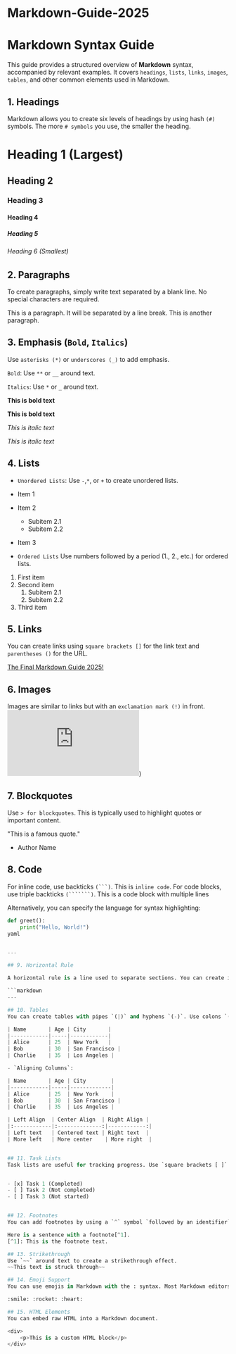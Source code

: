 # Markdown-Guide-2025


# Markdown Syntax Guide
This guide provides a structured overview of **Markdown** syntax, accompanied by relevant examples. It covers `headings`, `lists`, `links`, `images`, `tables`, and other common elements used in Markdown.

## 1. Headings
Markdown allows you to create six levels of headings by using hash `(#)` symbols. The more `# symbols` you use, the smaller the heading.

# Heading 1 (Largest)
## Heading 2
### Heading 3
#### Heading 4
##### Heading 5
###### Heading 6 (Smallest)

## 2. Paragraphs
To create paragraphs, simply write text separated by a blank line. No special characters are required.

This is a paragraph. It will be separated by a line break.
This is another paragraph.

## 3. Emphasis (`Bold`, `Italics`)
Use `asterisks (*)` or `underscores (_)` to add emphasis.

`Bold`: Use `**` or `__` around text.

`Italics`: Use `*` or `_` around text.

**This is bold text**

__This is bold text__

*This is italic text*

_This is italic text_


## 4. Lists

- `Unordered Lists`: Use `-`,`*`, or `+` to create unordered lists.

- Item 1
- Item 2
  - Subitem 2.1
  - Subitem 2.2
- Item 3

- `Ordered Lists`
Use numbers followed by a period (1., 2., etc.) for ordered lists.

1. First item
2. Second item
   1. Subitem 2.1
   2. Subitem 2.2
3. Third item

## 5. Links
You can create links using `square brackets []` for the link text and `parentheses ()` for the URL.

[The Final Markdown Guide 2025!]((https://github.com/amoreiraj/Markdown-Guide-2025/edit/main/README.md)m)

## 6. Images
Images are similar to links but with an `exclamation mark (!)` in front.
![Markdown Guide 2025](https://github.com/amoreiraj/Markdown-Guide-2025/edit/main/README.md))

## 7. Blockquotes
Use `> for blockquotes`. This is typically used to highlight quotes or important content.

 "This is a famous quote."
 - Author Name


## 8. Code
For inline code, use backticks `(```)`.
This is `inline code`.
For code blocks, use triple backticks `(```````)`.
This is a code block
with multiple lines

Alternatively, you can specify the language for syntax highlighting:

```python
def greet():
    print("Hello, World!")
yaml


---

## 9. Horizontal Rule

A horizontal rule is a line used to separate sections. You can create it with `three hyphens (`---`)`, `asterisks (`***`)`, or `underscores (`___`)`.

```markdown
---

## 10. Tables
You can create tables with pipes `(|)` and hyphens `(-)`. Use colons `(:)` to align columns.

| Name       | Age | City       |
|------------|-----|------------|
| Alice      | 25  | New York   |
| Bob        | 30  | San Francisco |
| Charlie    | 35  | Los Angeles |

- `Aligning Columns`:

| Name       | Age | City        |
|------------|-----|-------------|
| Alice      | 25  | New York    |
| Bob        | 30  | San Francisco |
| Charlie    | 35  | Los Angeles |

| Left Align  | Center Align  | Right Align |
|:------------|:--------------:|------------:|
| Left text   | Centered text | Right text  |
| More left   | More center    | More right  |


## 11. Task Lists
Task lists are useful for tracking progress. Use `square brackets [ ]` for tasks.


- [x] Task 1 (Completed)
- [ ] Task 2 (Not completed)
- [ ] Task 3 (Not started)


## 12. Footnotes
You can add footnotes by using a `^` symbol `followed by an identifier`, and then referencing that identifier.

Here is a sentence with a footnote[^1].
[^1]: This is the footnote text.

## 13. Strikethrough
Use `~~` around text to create a strikethrough effect.
~~This text is struck through~~

## 14. Emoji Support
You can use emojis in Markdown with the : syntax. Most Markdown editors support this.

:smile: :rocket: :heart:

## 15. HTML Elements
You can embed raw HTML into a Markdown document.

<div>
    <p>This is a custom HTML block</p>
</div>


